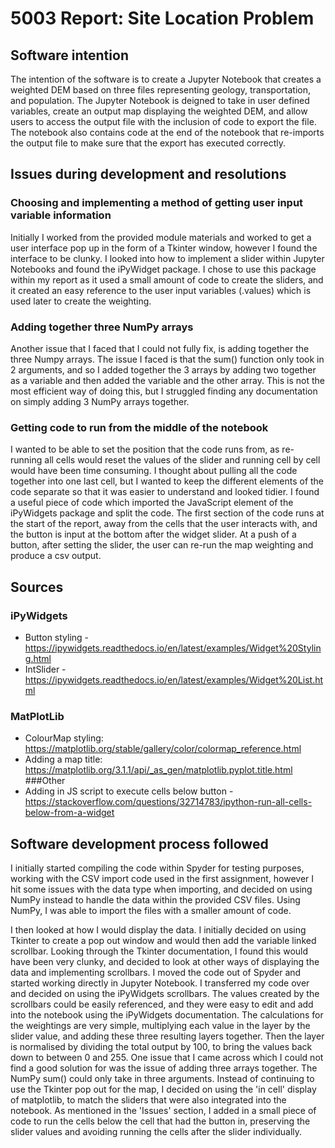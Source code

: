 # 5003 Report: Site Location Problem

## Software intention 
The intention of the software is to create a Jupyter Notebook that creates a weighted DEM based on three files representing geology, transportation, and population. The Jupyter Notebook is deigned to take in user defined variables, create an output map displaying the weighted DEM, and allow users to access the output file with the inclusion of code to export the file. 
The notebook also contains code at the end of the notebook that re-imports the output file to make sure that the export has executed correctly. 

## Issues during development and resolutions

### Choosing and implementing a method of getting user input variable information
Initially I worked from the provided module materials and worked to get a user interface pop up in the form of a Tkinter window, however I found the interface to be clunky. I looked into how to implement a slider within Jupyter Notebooks and found the iPyWidget package. I chose to use this package within my report as it used a small amount of code to create the sliders, and it created an easy reference to the user input variables (.values) which is used later to create the weighting.

### Adding together three NumPy arrays
Another issue that I faced that I could not fully fix, is adding together the three Numpy arrays. The issue I faced is that the sum() function only took in 2 arguments, and so I added together the 3 arrays by adding two together as a variable and then added the variable and the other array. This is not the most efficient way of doing this, but I struggled finding any documentation on simply adding 3 NumPy arrays together.

### Getting code to run from the middle of the notebook
I wanted to be able to set the position that the code runs from, as re-running all cells would reset the values of the slider and running cell by cell would have been time consuming. I thought about pulling all the code together into one last cell, but I wanted to keep the different elements of the code separate so that it was easier to understand and looked tidier. I found a useful piece of code which imported the JavaScript element of the iPyWidgets package and split the code. The first section of the code runs at the start of the report, away from the cells that the user interacts with, and the button is input at the bottom after the widget slider. At a push of a button, after setting the slider, the user can re-run the map weighting and produce a csv output.

## Sources

### iPyWidgets
- Button styling - https://ipywidgets.readthedocs.io/en/latest/examples/Widget%20Styling.html
- IntSlider - https://ipywidgets.readthedocs.io/en/latest/examples/Widget%20List.html

### MatPlotLib
- ColourMap styling: https://matplotlib.org/stable/gallery/color/colormap_reference.html
- Adding a map title: https://matplotlib.org/3.1.1/api/_as_gen/matplotlib.pyplot.title.html
###Other
- Adding in JS script to execute cells below button - https://stackoverflow.com/questions/32714783/ipython-run-all-cells-below-from-a-widget

## Software development process followed

I initially started compiling the code within Spyder for testing purposes, working with the CSV import code used in the first assignment, however I hit some issues with the data type when importing, and decided on using NumPy instead to handle the data within the provided CSV files. Using NumPy, I was able to import the files with a smaller amount of code. 

I then looked at how I would display the data. I initially decided on using Tkinter to create a pop out window and would then add the variable linked scrollbar. Looking through the Tkinter documentation, I found this would have been very clunky, and decided to look at other ways of displaying the data and implementing scrollbars. 
I moved the code out of Spyder and started working directly in Jupyter Notebook. I transferred my code over and decided on using the iPyWidgets scrollbars. The values created by the scrollbars could be easily referenced, and they were easy to edit and add into the notebook using the iPyWidgets documentation. 
The calculations for the weightings are very simple, multiplying each value in the layer by the slider value, and adding these three resulting layers together. Then the layer is normalised by dividing the total output by 100, to bring the values back down to between 0 and 255. One issue that I came across which I could not find a good solution for was the issue of adding three arrays together. The NumPy sum() could only take in three arguments. 
Instead of continuing to use the Tkinter pop out for the map, I decided on using the 'in cell' display of matplotlib, to match the sliders that were also integrated into the notebook.
As mentioned in the 'Issues' section, I added in a small piece of code to run the cells below the cell that had the button in, preserving the slider values and avoiding running the cells after the slider individually. 




